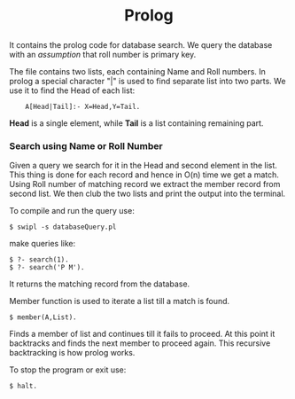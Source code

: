 # <p align="center"> Prolog <p>

It contains the prolog code for database search. We query the database with an *assumption* that roll number is primary key. 

The file contains two lists, each containing Name and Roll numbers. In prolog a special character "|" is used to find separate list into two parts. We use it to find the Head of each list:
```
	A[Head|Tail]:- X=Head,Y=Tail. 
```
**Head** is a single element, while **Tail** is a list containing remaining part.

### Search using Name or Roll Number
Given a query we search for it in the Head and second element in the list. This thing is done for each record and hence in O(n) time we get a match. Using Roll number of matching record we extract the member record from second list. We then club the two lists and print the output into the terminal.

To compile and run the query use:
```
$ swipl -s databaseQuery.pl
```

make queries like:
```
$ ?- search(1).
$ ?- search('P M').
```
It returns the matching record from the database.

Member function is used to iterate a list till a match is found.
```
$ member(A,List).
```
Finds a member of list and continues till it fails to proceed. At this point it backtracks and finds the next member to proceed again. This recursive backtracking is how prolog works.

To stop the program or exit use: 
```
$ halt. 
```
